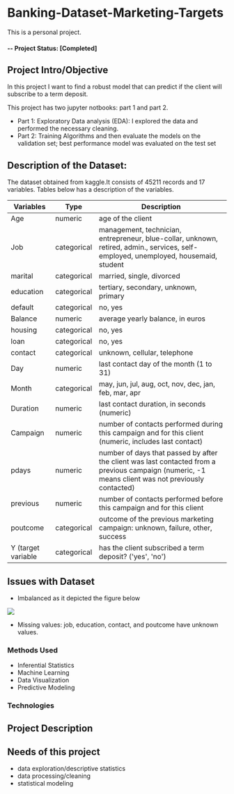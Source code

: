 # Banking-Dataset-Marketing-Targets
This is a personal project. 
#### -- Project Status: [Completed]
## Project Intro/Objective
In this project I want to find a robust model that can predict if the client will subscribe to a term deposit.

This project has two jupyter notbooks: part 1 and part 2.
* Part 1: Exploratory Data analysis (EDA): I explored the data and performed the necessary cleaning. 
* Part 2: Training Algorithms and then evaluate the models on the validation set; best performance model was evaluated on the test set
## Description of the Dataset:
The dataset obtained from kaggle.It consists of 45211 records and 17 variables. Tables below has a description of the variables.

|Variables |Type | Description
------- | ------- | ------- 
|Age | numeric | age of the client 
| Job | categorical | management, technician, entrepreneur, blue-collar, unknown, retired, admin., services, self-employed, unemployed, housemaid, student
| marital |categorical | married, single, divorced
| education |categorical | tertiary, secondary, unknown, primary
| default | categorical | no, yes
| Balance | numeric | average yearly balance, in euros 
| housing | categorical | no, yes
| loan | categorical | no, yes
| contact | categorical| unknown, cellular, telephone
| Day | numeric | last contact day of the month (1 to 31)
| Month | categorical| may, jun, jul, aug, oct, nov, dec, jan, feb, mar, apr
| Duration | numeric | last contact duration, in seconds (numeric)
| Campaign | numeric| number of contacts performed during this campaign and for this client (numeric, includes last contact)
| pdays | numeric | number of days that passed by after the client was last contacted from a previous campaign (numeric, -1 means client was not previously contacted)
| previous | numeric | number of contacts performed before this campaign and for this client
| poutcome | categorical | outcome of the previous marketing campaign: unknown, failure, other, success
| Y (target variable |categorical| has the client subscribed a term deposit? ('yes', 'no')

## Issues with Dataset
* Imbalanced as it depicted the figure below

![](banking-Dataset-Marketing-Targets/blob/main/Images/Datasetdistribution.png)

* Missing values: job, education, contact, and poutcome have unknown values. 








### Methods Used
* Inferential Statistics
* Machine Learning
* Data Visualization
* Predictive Modeling


### Technologies



## Project Description

 
## Needs of this project

- data exploration/descriptive statistics
- data processing/cleaning
- statistical modeling


